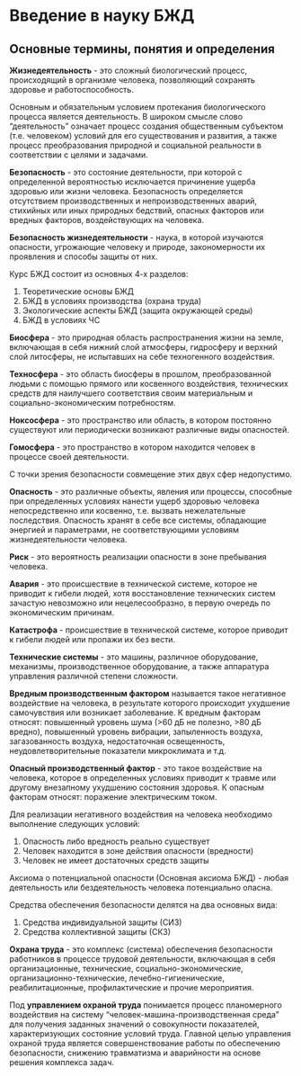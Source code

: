# Введение в науку БЖД 
## Основные термины, понятия и определения 

**Жизнедеятельность** - это сложный биологический процесс, происходящий в организме человека, позволяющий сохранять здоровье и работоспособность. 

Основным и обязательным условием протекания биологического процесса является деятельность. 
В широком смысле слово “деятельность” означает процесс создания общественным субъектом (т.е. человеком) условий для его существования и развития, а также процесс преобразования природной и социальной реальности в соответствии с целями и задачами. 

**Безопасность** - это состояние деятельности, при которой с определенной вероятностью исключается причинение ущерба здоровью или жизни человека. 
Безопасность определяется отсутствием производственных и непроизводственных аварий, стихийных или иных природных бедствий, опасных факторов или вредных факторов, воздействующих на человека. 

**Безопасность жизнедеятельности** - наука, в которой изучаются опасности, угрожающие человеку и природе, закономерности их проявления и способы защиты от них. 

Курс БЖД состоит из основных 4-х разделов: 
1. Теоретические основы БЖД
2. БЖД в условиях производства (охрана труда)
3. Экологические аспекты БЖД (защита окружающей среды)
4. БЖД в условиях ЧС 

**Биосфера** - это природная область распространения жизни на земле, включающая в себя нижний слой атмосферы, гидросферу и верхний слой литосферы, не испытавших на себе техногенного воздействия. 

**Техносфера** - это область биосферы в прошлом, преобразованной людьми с помощью прямого или косвенного воздействия, технических средств для наилучшего соответствия своим материальным и социально-экономическим потребностям. 

**Ноксосфера** - это пространство или область, в котором постоянно существуют или периодически возникают различные виды опасностей. 

**Гомосфера** - это пространство в котором находится человек в процессе своей деятельности.  

С точки зрения безопасности совмещение этих двух сфер недопустимо. 

**Опасность** - это различные объекты, явления или процессы, способные при определенных условиях нанести ущерб здоровью человека непосредственно или косвенно, т.е. вызвать нежелательные последствия. Опасность хранят в себе все системы, обладающие энергией и параметрами, не соответствующими условиям жизнедеятельности человека. 

**Риск** - это вероятность реализации опасности в зоне пребывания человека. 

**Авария** - это происшествие в технической системе, которое не приводит к гибели людей, хотя восстановление технических систем зачастую невозможно или нецелесообразно, в первую очередь по экономическим причинам. 

**Катастрофа** - происшествие в технической системе, которое приводит к гибели людей или пропажи их без вести.  

**Технические системы** - это машины, различное оборудование, механизмы, производственное оборудование, а также аппаратура управления различной степени сложности. 

**Вредным производственным фактором** называется такое негативное воздействие на человека, в результате которого происходит ухудшение самочувствия или возникает заболевание. 
К вредным факторам относят: повышенный уровень шума (>60 дБ не полезно, >80 дБ вредно), повышенный уровень вибрации, запыленность воздуха, загазованность воздуха, недостаточная освещенность, неудовлетворительные показатели микроклимата и т.д. 

**Опасный производственный фактор** - это такое воздействие на человека, которое в определенных условиях приводит к травме или другому внезапному ухудшению состояния здоровья. 
К опасным факторам относят: поражение электрическим током. 

Для реализации негативного воздействия на человека необходимо выполнение следующих условий: 
1. Опасность либо вредность реально существует
2. Человек находится в зоне действия опасности (вредности)
3. Человек не имеет достаточных средств защиты 

Аксиома о потенциальной опасности (Основная аксиома БЖД) - любая деятельность или бездеятельность человека потенциально опасна. 

Средства обеспечения безопасности делятся на два основных вида: 
1. Средства индивидуальной защиты (СИЗ) 
2. Средства коллективной защиты (СКЗ) 

**Охрана труда** - это комплекс (система) обеспечения безопасности работников в процессе трудовой деятельности, включающая в себя организационные, технические, социально-экономические, организационно-технические, лечебно-гигиенические, реабилитационные, профилактические и прочие мероприятия. 

Под **управлением охраной труда** понимается процесс планомерного воздействия на систему “человек-машина-производственная среда” для получения заданных значений о совокупности показателей, характеризующих состояние условий труда. 
Главной целью управления охраной труда является совершенствование работы по обеспечению безопасности, снижению травматизма и аварийности на основе решения комплекса задач. 
